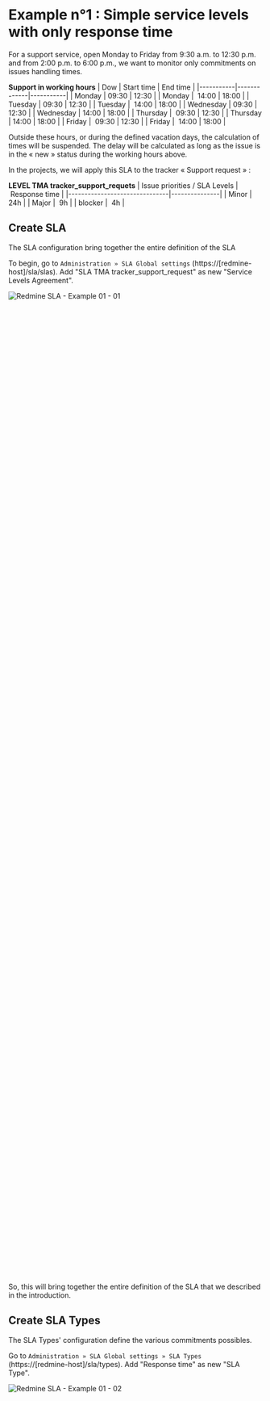 # Example n°1 : Simple service levels with only response time

For a support service, open Monday to Friday from 9:30 a.m. to 12:30 p.m. and from 2:00 p.m. to 6:00 p.m., we want to monitor only commitments on issues handling times.

**Support in working hours**
| Dow       | Start time  |	End time  |
|-----------|-------------|-----------|
| Monday    |    09:30    |   12:30   |
| Monday    |    14:00    |   18:00   |
| Tuesday   |    09:30    |   12:30   |
| Tuesday   |    14:00    |   18:00   |
| Wednesday |    09:30    |   12:30   |
| Wednesday |    14:00    |   18:00   |
| Thursday  |    09:30    |   12:30   |
| Thursday  |    14:00    |   18:00   |
| Friday    |    09:30    |   12:30   |
| Friday    |    14:00    |   18:00   |

Outside these hours, or during the defined vacation days, the calculation of times will be suspended.
The delay will be calculated as long as the issue is in the « new » status during the working hours above. 

In the projects, we will apply this SLA to the tracker « Support request » :

**LEVEL TMA tracker_support_requets**
| Issue priorities / SLA Levels | Response time |
|-------------------------------|---------------|
| Minor                         |      24h      |
| Major                         |       9h      |
| blocker                       |       4h      |


## Create SLA

The SLA configuration bring together the entire definition of the SLA

To begin, go to `Administration » SLA Global settings` (https://[redmine-host]/sla/slas). Add "SLA TMA tracker_support_request" as new "Service Levels Agreement".
<div style=" width:50%; height:50%; " >

![Redmine SLA - Example 01 - 01](images/example_01/redmine_sla_doc_example_01_01.png)
</div>

So, this will bring together the entire definition of the SLA that we described in the introduction.


## Create SLA Types

The SLA Types' configuration define the various commitments possibles.

Go to `Administration » SLA Global settings » SLA Types` (https://[redmine-host]/sla/types). Add "Response time" as new "SLA Type".
<div style=" width:50%; height:50%; " >

![Redmine SLA - Example 01 - 02](images/example_01/redmine_sla_doc_example_01_02.png)
</div>

Restart Redmine for applys patches with all sla types:
- Issue : for display columns of the respect of each sla type in issues report
- IssueQuery : for filter issues on the respect of each sla type in issues report
- TimeEntry : for display columns of the respect of each sla type in time entries report
- TimeEntryQuery : for filter issues on the respect of each sla type in time entries report


## Create SLA Statuses

The SLA Statuses' configuration allows to define for which statuses the time elapses.

Go to `Administration » SLA Global settings » SLA Statuses` (https://[redmine-host]/sla/statuses). Add "SLA Statuses" for "Response time" with thhis statuses :
- New
<div style=" width:50%; height:50%; " >

![Redmine SLA - Example 01 - 04](images/example_01/redmine_sla_doc_example_01_04.png)
</div>

The addition of this tuple indicates that the ticket creation delay should be calculated only when then issue was is in this status (i.e. while the ticket is in this status).


## Create SLA Holidays

This module is used to list all the holidays (non-working days or even exceptional closing days) that will be needed in the SLA duration count.

Go to `Administration » SLA Global settings » SLA Holidays` ( https://[redmine-host]/sla/holidays). Add new "SLA Holidays" like "New Year" for example, and all the others to come for your tests (even if they are not real public holidays).
<div style=" width:50%; height:50%; " >

![Redmine SLA - Example 01 - 06](images/example_01/redmine_sla_doc_example_01_06.png)
</div>


## Create SLA Calendar (& SLA Calendar' Schedule)

The SLA calendar is important, it allows to define the working hours of the week.

If the "match" field is checked, then the issue can be opened in this time slot (opening hours). If the time is declared with the "match" field unchecked, then the issue cannot be opened in this slot, however the time calculation can continue on this slot (non-working hours).

Typically, for support activities, deadlines are suspended outside business hours. If an issue is opened during non-working hours, then the calculation starts at the next working hour. Conversely, in the case of web hosting, an issue can be opened at any time and continues regardless of the time. If an exit is opened during working hours then it continues during non-working hours and vice versa.

Go to Administration » SLA Global settings » SLA Calendar ( https://[redmine-host]/sla/calendars ). Add "TMA in working hours" as new "SLA Calendar"
<div style=" width:50%; height:50%; " >

![Redmine SLA - Example 01 - 07](images/example_01/redmine_sla_doc_example_01_07.png)
</div>

Edit this SLA Calendar and add schedules :
<div style=" width:50%; height:50%; " >

![Redmine SLA - Example 01 - 08](images/example_01/redmine_sla_doc_example_01_08.png)
</div>

We are here in the case of a support service, so only the opening hours count. Tickets are processed during working hours and counting is suspended outside these hours.

> **_NOTE:_** These are the intervals from a start time to an end time, so the time is usually stopped by subtracting one minute from the end time. Indeed, taking a schedule of 8am to 9am, so to get well 60 minutes, it's therefore necessary to declare from 8am to 8:59am.


## Create SLA Calendars' Holidays

So, we can create several SLA Calendars with SLA Schedules. For each SLA Calendar, you can also assign SLA Holidays.

For SLA Calendars' Holidays, the "match" field has the opposite meaning to SLA Calendar' Schedules. Indeed, for SLA Calendar' Schedules, the hours worked were declared. For SLA Calendars' Holidays, the hours not worked are declared. 
By default, we add a public holiday to remove it from the calculations. However, if the "match" field is checked, then the time will be counted. However, if a ticket is open on this slot, then it cannot start until the next working hour.


Go to `Administration » SLA Global settings » SLA Calendars' Holidays` (https://[redmine-host]/sla/calendar_holidays). Add "TMA in working hours" as new "SLA Calendars' Holidays"
<div style=" width:50%; height:50%; " >

![Redmine SLA - Example 01 - 09](images/example_01/redmine_sla_doc_example_01_09.png)
</div>

For our example, which is a support service, public holidays are equivalent to times that shouldn't be counted.


## Create SLA Levels

After declaring SLAs and SLA Schedules, they can be linked to define service levels. In other words, the SLA Levels make it possible to know the moment "when" commitments will apply.

Go to `Administration » SLA Global settings » SLA Levels` (https://[redmine-host]/sla/levels). Add "TMA in working hours" as new "SLA Levels"
<div style=" width:50%; height:50%; " >

![Redmine SLA - Example 01 - 10](images/example_01/redmine_sla_doc_example_01_10.png)
</div>


## Create SLA Terms

Finally, we can define the SLA Terms. For an SLA Level, an SLA Type and a priority, you can define a time commitment (in minutes).

Go to `Administration » SLA Global settings » SLA Terms` (https://[redmine-host]/sla/level_terms). Add "TMA in working hours" as new "SLA Terms"
<div style=" width:50%; height:50%; " >

![Redmine SLA - Example 01 - 11](images/example_01/redmine_sla_doc_example_01_12.png)
</div>


## Apply SLA to a Project

Go to your project' settings ( https://[redmine-host]/projects/[project-identifier]/settings ). Active SLA module for your project.
<div style=" width:50%; height:50%; " >

![Redmine SLA - Example 01 - 13](images/example_01/redmine_sla_doc_example_01_13.png)
</div>

The tab should appear `SLA Project settings`, go to this tab (http://[redmine-host]/projects/[project-identifier]/settings/slas). With "New SLA project's tracker" définie à SLA for a tracker.
<div style=" width:50%; height:50%; " >

![Redmine SLA - Example 01 - 14](images/example_01/redmine_sla_doc_example_01_14.png)
</div>


## View SLA into an issue

When you go to a project's issue, you should see the SLA appear if it matches with the status and priority.
<div style=" width:50%; height:50%; " >

![Redmine SLA - Example 01 - 15](images/example_01/redmine_sla_doc_example_01_15.png)
</div>


### Rôles 

Until then, you were an administrator. However, in order for the members of your project to be able to see the SLAs, or even manage their activation within the project, you must grant them this right.

Got to `Administration » Roles and permissions` (http://[redmine-host]/roles). Edit a role (http://[redmine-host]/roles/[role-id]/edit) to check "View SLA" (ex: for manager and developer) and/or "Manage SLA" (ex: for manager).
